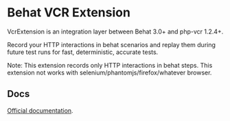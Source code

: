 Behat VCR Extension
===================

VcrExtension is an integration layer between Behat 3.0+ and php-vcr 1.2.4+.

Record your HTTP interactions in behat scenarios and replay them during future test runs for fast, deterministic, 
accurate tests.

Note: This extension records only HTTP interactions in behat steps. This extension not works with selenium/phantomjs/firefox/whatever browser.

## Docs

[Official documentation](doc/index.rst).



